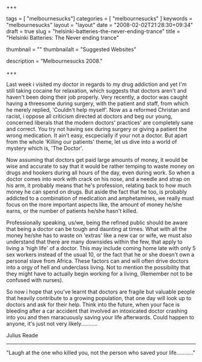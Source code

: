 
+++

tags = [ "melbournesucks"]
categories = [ "melbournesucks" ]
keywords = "melbournesucks"
layout = "layout"
date = "2008-02-02T21:28:30+09:34"
draft = true
slug = "helsinki-batteries-the-never-ending-trance"
title = "Helsinki Batteries: The Never ending trance"

thumbnail = ""
thumbnailalt = "Suggested Websites"

description = "Melbournesucks 2008."

+++

Last week i visited my doctor in regards to my drug addiction and yet I'm still taking cocaine for relaxation, which suggests that doctors aren't and haven't been doing their job properly. Very recently, a doctor was caught having a threesome during surgery, with the patient and staff, from which he merely replied, 'Couldn't help myself'. Now as a reformed Christan and racist, i oppose all criticism directed at doctors and beg our young, concerned liberals that the modern doctors' practices' are completely sane and correct. You try not having sex during surgery or giving a patient the wrong medication. It ain't easy, escpecially if your not a doctor. But apart from the whole 'Killing our patients' theme, let us dive into a world of mystery which is, 'The Doctor'.

Now assuming that doctors get paid large amounts of money, it would be wise and accurate to say that it would be rather temping to waste money on drugs and hookers during all hours of the day, even during work. So when a doctor comes into work with crack on his nose, and a needle and strap on his arm, it probably means that he's profession, relating back to how much money he can spend on drugs. But aside the fact that he too, is probably addicted to a combination of medication and amphetamines, we really must focus on the more important aspects like, the amount of money he/she earns, or the number of patients he/she hasn't killed.

Professionally speaking, us/we, being the refined public should be aware that being a doctor can be tough and daunting at times. What with all the money he/she has to waste on 'extras' like a new car or wife, we must also understand that there are many downsides within the few, that apply to living a 'high life' of a doctor. This may include coming home late with only 5 sex workers instead of the usual 10, or the fact that he or she doesn't own a personal slave from Africa. These factors can and will often drive doctors into a orgy of hell and underclass living. Not to mention the possibility that they might have to actually begin working for a living, (Remember not to be confused with nurses).

So now i hope that you've learnt that doctors are fragile but valuable people that heavily contribute to a growing population, that one day will look up to doctors and ask for their help. Think into the future, when your face is bleeding after a car accident that involved an intoxicated doctor crashing into you and then maracuously saving your life afterwards. Could happen to anyone, it's just not very likely...........

Julius Reade
_________________________________________________

"Laugh at the one who killed you, not the person who saved your life..........." 
